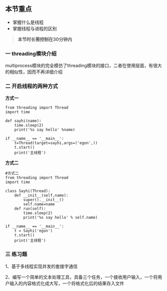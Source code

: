 ## 本节重点

* 掌握什么是线程
* 掌握线程与进程的区别

> **本节时长需控制在30分钟内**

### 一 threading模块介绍

multiprocess模块的完全模仿了threading模块的接口，二者在使用层面，有很大的相似性，因而不再详细介绍

### 二 开启线程的两种方式

**方式一**

```
from threading import Thread
import time

def sayhi(name):
    time.sleep(2)
    print('%s say hello' %name)

if __name__ == '__main__':
    t=Thread(target=sayhi,args=('egon',))
    t.start()
    print('主线程')
```

**方式二**

```
#方式二
from threading import Thread
import time

class Sayhi(Thread):
    def __init__(self,name):
        super().__init__()
        self.name=name
    def run(self):
        time.sleep(2)
        print('%s say hello' % self.name)

if __name__ == '__main__':
    t = Sayhi('egon')
    t.start()
    print('主线程')
```

### 三 练习题

1、基于多线程实现并发的套接字通信

2、编写一个简单的文本处理工具，具备三个任务，一个接收用户输入，一个将用户输入的内容格式化成大写，一个将格式化后的结果存入文件

